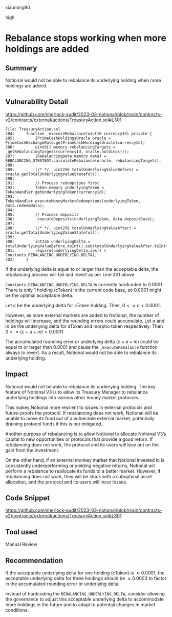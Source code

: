 xiaoming90

high

# Rebalance stops working when more holdings are added

## Summary

Notional would not be able to rebalance its underlying holding when more holdings are added.

## Vulnerability Detail

https://github.com/sherlock-audit/2023-03-notional/blob/main/contracts-v2/contracts/external/actions/TreasuryAction.sol#L301

```solidity
File: TreasuryAction.sol
284:     function _executeRebalance(uint16 currencyId) private {
285:         IPrimeCashHoldingsOracle oracle = PrimeCashExchangeRate.getPrimeCashHoldingsOracle(currencyId);
286:         uint8[] memory rebalancingTargets = _getRebalancingTargets(currencyId, oracle.holdings());
287:         (RebalancingData memory data) = REBALANCING_STRATEGY.calculateRebalance(oracle, rebalancingTargets);
288: 
289:         (/* */, uint256 totalUnderlyingValueBefore) = oracle.getTotalUnderlyingValueStateful();
290: 
291:         // Process redemptions first
292:         Token memory underlyingToken = TokenHandler.getUnderlyingToken(currencyId);
293:         TokenHandler.executeMoneyMarketRedemptions(underlyingToken, data.redeemData);
294: 
295:         // Process deposits
296:         _executeDeposits(underlyingToken, data.depositData);
297: 
298:         (/* */, uint256 totalUnderlyingValueAfter) = oracle.getTotalUnderlyingValueStateful();
299: 
300:         int256 underlyingDelta = totalUnderlyingValueBefore.toInt().sub(totalUnderlyingValueAfter.toInt());
301:         require(underlyingDelta.abs() < Constants.REBALANCING_UNDERLYING_DELTA);
302:     }
```

If the underlying delta is equal to or larger than the acceptable delta, the rebalancing process will fail and revert as per Line 301 above.

`Constants.REBALANCING_UNDERLYING_DELTA` is currently hardcoded to $0.0001$. There is only 1 holding (cToken) in the current code base, so $0.0001$ might be the optimal acceptable delta.

Let $c$ be the underlying delta for cToken holding. Then, $0 <= c < 0.0001$.

However, as more external markets are added to Notional, the number of holdings will increase, and the rounding errors could accumulate. Let $a$ and $m$ be the underlying delta for aToken and morpho token respectively. Then $0 <= (c + a + m) < 0.0001$.

The accumulated rounding error or underlying delta $(c + a + m)$ could be equal to or larger than $0.0001$ and cause the `_executeRebalance` function always to revert. As a result, Notional would not be able to rebalance its underlying holding.

## Impact

Notional would not be able to rebalance its underlying holding. The key feature of Notional V3 is to allow its Treasury Manager to rebalance underlying holdings into various other money market protocols. 

This makes Notional more resilient to issues in external protocols and future-proofs the protocol. If rebalancing does not work, Notional will be unable to move its fund out of a vulnerable external market, potentially draining protocol funds if this is not mitigated.

Another purpose of rebalancing is to allow Notional to allocate Notional V3’s capital to new opportunities or protocols that provide a good return. If rebalancing does not work, the protocol and its users will lose out on the gain from the investment.

On the other hand, if an external monkey market that Notional invested in is consistently underperforming or yielding negative returns, Notional will perform a rebalance to reallocate its funds to a better market. However, if rebalancing does not work, they will be stuck with a suboptimal asset allocation, and the protocol and its users will incur losses.

## Code Snippet

https://github.com/sherlock-audit/2023-03-notional/blob/main/contracts-v2/contracts/external/actions/TreasuryAction.sol#L301

## Tool used

Manual Review

## Recommendation

If the acceptable underlying delta for one holding (cToken) is $\approx0.0001$, the acceptable underlying delta for three holdings should be $\approx0.0003$ to factor in the accumulated rounding error or underlying delta.

Instead of hardcoding the `REBALANCING_UNDERLYING_DELTA`, consider allowing the governance to adjust this acceptable underlying delta to accommodate more holdings in the future and to adapt to potential changes in market conditions.